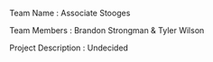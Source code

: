 Team Name : Associate Stooges

Team Members : Brandon Strongman & Tyler Wilson

Project Description : Undecided